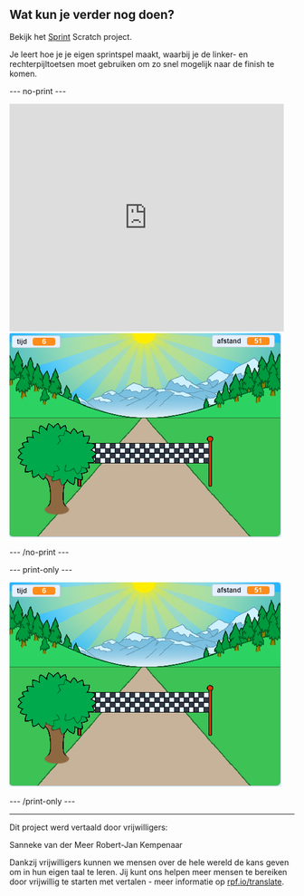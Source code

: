 ## Wat kun je verder nog doen?

Bekijk het [Sprint](https://projects.raspberrypi.org/en/projects/sprint) Scratch project.

Je leert hoe je je eigen sprintspel maakt, waarbij je de linker- en rechterpijltoetsen moet gebruiken om zo snel mogelijk naar de finish te komen.

--- no-print ---

<div class="scratch-preview">
  <iframe allowtransparency="true" width="485" height="402" src="https://scratch.mit.edu/projects/embed/298930696/?autostart=false" frameborder="0" scrolling="no"></iframe>
  <img src="images/sprint-final.png">
</div>

--- /no-print ---

--- print-only ---

![voltooid project](images/sprint-final.png)

--- /print-only ---

***

Dit project werd vertaald door vrijwilligers:

Sanneke van der Meer
Robert-Jan Kempenaar

Dankzij vrijwilligers kunnen we mensen over de hele wereld de kans geven om in hun eigen taal te leren. Jij kunt ons helpen meer mensen te bereiken door vrijwillig te starten met vertalen - meer informatie op [rpf.io/translate](https://rpf.io/translate).
